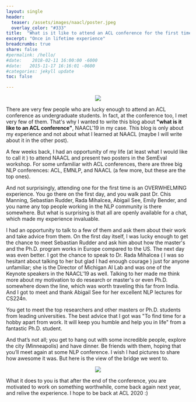 ```yaml
---
layout: single
header:
  teaser: /assets/images/naacl/poster.jpeg
  overlay_color: "#333"
title:  "What is it like to attend an ACL conference for the first time "
excerpt: "Once in lifetime experience"
breadcrumbs: true
share: false
#permalink: /hello/
#date:    2018-02-11 16:00:00 -6000
#date:   2015-11-17 16:16:01 -0600
#categories: jekyll update
toc: false

---
```

<p align='center'>
<img src="/assets/images/naacl/poster.jpeg">
</p>

There are very few people who are lucky enough to attend an ACL conference as undergraduate students. In fact, at the conference too, I met very few of them. That's why I wanted to write this blog about **"what is it like to an ACL conference"**, NAACL'19 in my case. This blog is only about my experience and not about what I learned at NAACL (maybe I will write about it in the other post).


A few weeks back, I had an opportunity of my life (at least what I would like to call it ) to attend NAACL and present two posters in the SemEval workshop. For some unfamiliar with ACL conferences, there are three big NLP conferences: ACL, EMNLP, and NAACL (a few more, but these are the top ones).

And not surprisingly, attending one for the first time is an OVERWHELMING experience. You go there on the first day, and you walk past Dr. Chis Manning, Sebastian Rudder, Rada Mihalcea, Abigail See, Emily Bender, and you name any top people working in the NLP community is there somewhere. But what is surprising is that all are openly available for a chat, which made my experience invaluable.

I had an opportunity to talk to a few of them and ask them about their work and take advice from them. On the first day itself, I was lucky enough to get the chance to meet Sebastian Rudder and ask him about how the master's and the Ph.D. program works in Europe compared to the US. The next day was even better. I got the chance to speak to Dr. Rada Mihalcea ( I was so hesitant about talking to her but glad I had enough courage ) just for anyone unfamiliar; she is the Director of Michigan AI Lab and was one of the Keynote speakers in the NAACL'19 as well. Talking to her made me think more about my motivation to do research or master's or even Ph.D. somewhere down the line, which was worth traveling this far from India. And I got to meet and thank Abigail See for her excellent NLP lectures for CS224n.


You get to meet the top researchers and other masters or Ph.D. students from leading universities. The best advice that I got was "To find time for a hobby apart from work. It will keep you humble and help you in life" from a fantastic Ph.D. student.

And that’s not all; you get to hang out with some incredible people, explore the city (Minneapolis) and have dinner. Be friends with them, hoping that you’ll meet again at some NLP conference. I wish I had pictures to share how awesome it was. But here is the view of the bridge we went to.

<p align='center'>
<img src="/assets/images/naacl/city.jpeg">
</p>

What it does to you is that after the end of the conference, you are motivated to work on something worthwhile, come back again next year, and relive the experience. I hope to be back at ACL 2020 :)





